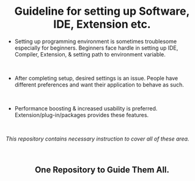 <h1 align="center">Guideline for setting up Software, IDE, Extension etc.</h1>

* Setting up programming environment is sometimes troublesome especially for beginners. Beginners face hardle in setting up IDE, Compiler, Extension, & setting path to environment variable.

<br>

* After completing setup, desired settings is an issue. People have different preferences and want their application to behave as such.

<br>

* Performance boosting & increased usability is preferred. Extension/plug-in/packages provides these features.

<br>

*This repository contains necessary instruction to cover all of these area.*

<br>

<h2 align="center"><b>One Repository to Guide Them All.</b></h2>